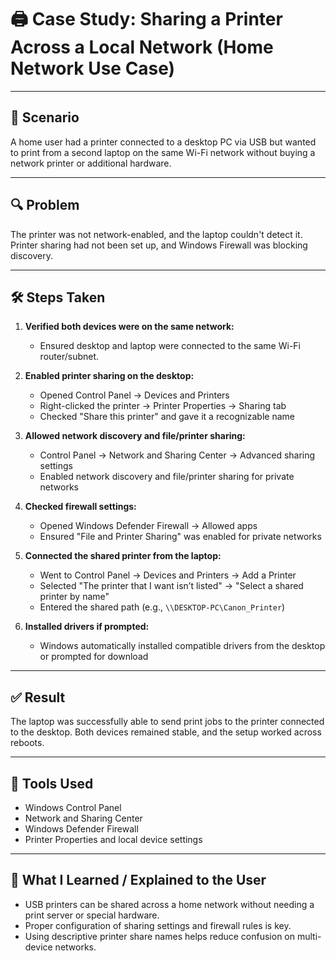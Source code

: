 
# 🖨️ Case Study: Sharing a Printer Across a Local Network (Home Network Use Case)

---

## 🧩 Scenario
A home user had a printer connected to a desktop PC via USB but wanted to print from a second laptop on the same Wi-Fi network without buying a network printer or additional hardware.

---

## 🔍 Problem
The printer was not network-enabled, and the laptop couldn't detect it. Printer sharing had not been set up, and Windows Firewall was blocking discovery.

---

## 🛠️ Steps Taken

1. **Verified both devices were on the same network:**  
   - Ensured desktop and laptop were connected to the same Wi-Fi router/subnet.

2. **Enabled printer sharing on the desktop:**  
   - Opened Control Panel → Devices and Printers  
   - Right-clicked the printer → Printer Properties → Sharing tab  
   - Checked "Share this printer" and gave it a recognizable name

3. **Allowed network discovery and file/printer sharing:**  
   - Control Panel → Network and Sharing Center → Advanced sharing settings  
   - Enabled network discovery and file/printer sharing for private networks

4. **Checked firewall settings:**  
   - Opened Windows Defender Firewall → Allowed apps  
   - Ensured "File and Printer Sharing" was enabled for private networks

5. **Connected the shared printer from the laptop:**  
   - Went to Control Panel → Devices and Printers → Add a Printer  
   - Selected "The printer that I want isn’t listed" → "Select a shared printer by name"  
   - Entered the shared path (e.g., `\\DESKTOP-PC\Canon_Printer`)

6. **Installed drivers if prompted:**  
   - Windows automatically installed compatible drivers from the desktop or prompted for download

---

## ✅ Result
The laptop was successfully able to send print jobs to the printer connected to the desktop. Both devices remained stable, and the setup worked across reboots.

---

## 🧰 Tools Used
- Windows Control Panel
- Network and Sharing Center
- Windows Defender Firewall
- Printer Properties and local device settings

---

## 🧠 What I Learned / Explained to the User
- USB printers can be shared across a home network without needing a print server or special hardware.
- Proper configuration of sharing settings and firewall rules is key.
- Using descriptive printer share names helps reduce confusion on multi-device networks.
